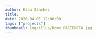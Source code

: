 ```yaml
---
author: Elsa Sánchez
title:
date: 2020-04-01 12:00:00
tags: ["projects"]
thumbnail: img/illus/Home_PACIENCIA.jpg
---
```

